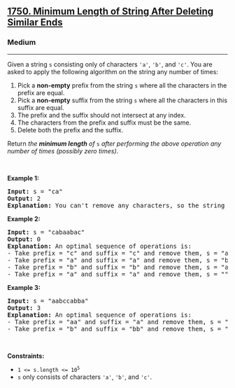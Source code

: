 <h2><a href="https://leetcode.com/problems/minimum-length-of-string-after-deleting-similar-ends/">1750. Minimum Length of String After Deleting Similar Ends</a></h2><h3>Medium</h3><hr><div><p>Given a string <code>s</code> consisting only of characters <code>'a'</code>, <code>'b'</code>, and <code>'c'</code>. You are asked to apply the following algorithm on the string any number of times:</p>

<ol>
	<li>Pick a <strong>non-empty</strong> prefix from the string <code>s</code> where all the characters in the prefix are equal.</li>
	<li>Pick a <strong>non-empty</strong> suffix from the string <code>s</code> where all the characters in this suffix are equal.</li>
	<li>The prefix and the suffix should not intersect at any index.</li>
	<li>The characters from the prefix and suffix must be the same.</li>
	<li>Delete both the prefix and the suffix.</li>
</ol>

<p>Return <em>the <strong>minimum length</strong> of </em><code>s</code> <em>after performing the above operation any number of times (possibly zero times)</em>.</p>

<p>&nbsp;</p>
<p><strong class="example">Example 1:</strong></p>

<pre><strong>Input:</strong> s = "ca"
<strong>Output:</strong> 2
<strong>Explanation: </strong>You can't remove any characters, so the string stays as is.
</pre>

<p><strong class="example">Example 2:</strong></p>

<pre><strong>Input:</strong> s = "cabaabac"
<strong>Output:</strong> 0
<strong>Explanation:</strong> An optimal sequence of operations is:
- Take prefix = "c" and suffix = "c" and remove them, s = "abaaba".
- Take prefix = "a" and suffix = "a" and remove them, s = "baab".
- Take prefix = "b" and suffix = "b" and remove them, s = "aa".
- Take prefix = "a" and suffix = "a" and remove them, s = "".</pre>

<p><strong class="example">Example 3:</strong></p>

<pre><strong>Input:</strong> s = "aabccabba"
<strong>Output:</strong> 3
<strong>Explanation:</strong> An optimal sequence of operations is:
- Take prefix = "aa" and suffix = "a" and remove them, s = "bccabb".
- Take prefix = "b" and suffix = "bb" and remove them, s = "cca".
</pre>

<p>&nbsp;</p>
<p><strong>Constraints:</strong></p>

<ul>
	<li><code>1 &lt;= s.length &lt;= 10<sup>5</sup></code></li>
	<li><code>s</code> only consists of characters <code>'a'</code>, <code>'b'</code>, and <code>'c'</code>.</li>
</ul>
</div>